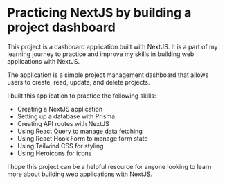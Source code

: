 # Practicing NextJS by building a project dashboard

This project is a dashboard application built with NextJS. It is a part of my learning journey to practice and improve my skills in building web applications with NextJS.

The application is a simple project management dashboard that allows users to create, read, update, and delete projects.

I built this application to practice the following skills:

- Creating a NextJS application
- Setting up a database with Prisma
- Creating API routes with NextJS
- Using React Query to manage data fetching
- Using React Hook Form to manage form state
- Using Tailwind CSS for styling
- Using Heroicons for icons

I hope this project can be a helpful resource for anyone looking to learn more about building web applications with NextJS.
